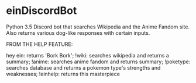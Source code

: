 # einDiscordBot

Python 3.5 Discord bot that searches Wikipedia and the Anime Fandom site. Also returns various dog-like responses with certain inputs.

FROM THE HELP FEATURE:

hey ein: returns 'Bork Bork';
!wiki: searches wikipedia and returns a summary;
!anime: searches anime fandom and returns summary;
!poketype: searches database and returns a pokemon type's strengths and weaknesses;
!einhelp: returns this masterpiece
